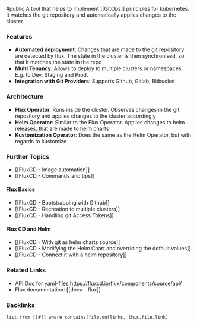 #public
A tool that helps to implement [[GitOps]] principles for kubernetes. It watches the git repository and automatically applies changes to the cluster. 

### Features
- **Automated deployment**: Changes that are made to the git repository are detected by flux. The state in the cluster is then synchronised, so that it matches the state in the repo
- **Multi Tenancy**: Allows to deploy to multiple clusters or namespaces. E.g. to Dev, Staging and Prod.
- **Integration with Git Providers**: Supports Github, Gitlab, Bitbucket

### Architecture
- **Flux Operator**: Runs inside the cluster. Observes changes in the git repository and applies changes to the cluster accordingly
- **Helm Operator**: Similar to the Flux Operator. Applies changes to helm releases, that are made to helm charts
- **Kustomization Operator**: Does the same as the Helm Operator, but with regards to kustomize

### Further Topics
- [[FluxCD - Image automation]]
- [[FluxCD - Commands and tips]]

#### Flux Basics
- [[FluxCD - Bootstrapping with Github]]
- [[FluxCD - Recreation to multiple clusters]]
- [[FluxCD - Handling git Access Tokens]]

#### Flux CD and Helm
- [[FluxCD - With git as helm charts source]]
- [[FluxCD - Modifying the Helm Chart and overriding the default values]]
- [[FluxCD - Connect it with a helm repository]]

### Related Links
- API Doc for yaml-files https://fluxcd.io/flux/components/source/api/
- Flux documentation: [[docu - flux]]


### Backlinks
```dataview 
list from [[#]] where contains(file.outlinks, this.file.link)
```

